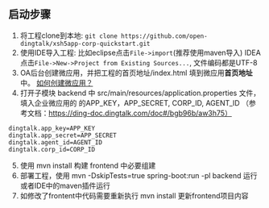## 启动步骤
1. 将工程clone到本地:
  `git clone https://github.com/open-dingtalk/xsh5app-corp-quickstart.git`
2. 使用IDE导入工程:
  比如eclipse点击`File->import`(推荐使用maven导入)
  IDEA点击`File->New->Project from Existing Sources...`, 文件编码都是UTF-8
3. OA后台创建微应用，并把工程的首页地址/index.html 填到微应用**首页地址**中。
[如何创建微应用？](https://ding-doc.dingtalk.com/doc#/bgb96b/aw3h75)
4. 打开子模块 backend 中 src/main/resources/application.properties 文件，填入企业微应用的 的APP_KEY，APP_SECRET, CORP_ID, AGENT_ID （参考文档：https://ding-doc.dingtalk.com/doc#/bgb96b/aw3h75）
```
dingtalk.app_key=APP_KEY
dingtalk.app_secret=APP_SECRET
dingtalk.agent_id=AGENT_ID
dingtalk.corp_id=CORP_ID
``` 
5. 使用 mvn install 构建 frontend 中必要组建
5. 部署工程，使用 mvn -DskipTests=true spring-boot:run -pl backend 运行或者IDE中的maven插件运行
6. 如修改了frontent中代码需要重新执行 mvn install 更新frontend项目内容


